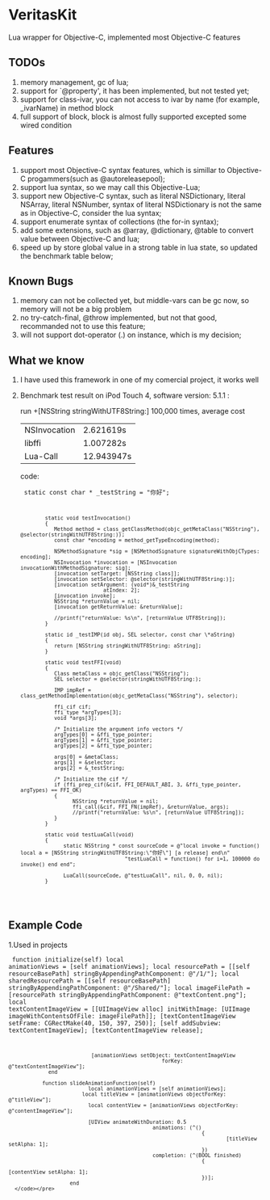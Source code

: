 VeritasKit
==========

Lua wrapper for Objective-C, implemented most Objective-C features


TODOs
-
1. memory management, gc of lua;
2. support for `@property', it has been implemented, but not tested yet;
3. support for class-ivar, you can not access to ivar by name (for example, _ivarName) in 
   method block
4. full support of block, block is almost fully supported excepted some wired condition

Features
-
1. support most Objective-C syntax features, which is simillar to Objective-C progammers(such as @autoreleasepool);
2. support lua syntax, so we may call this Objective-Lua;
3. support new Objective-C syntax, such as literal NSDictionary, literal NSArray, literal NSNumber,
   syntax of literal NSDictionary is not the same as in Objective-C, consider the lua syntax;
4. support enumerate syntax of collections (the for-in syntax);
5. add some extensions, such as @array, @dictionary, @table to convert value between Objective-C and lua;
6. speed up by store global value in a strong table in lua state, so updated the benchmark table below;

Known Bugs
-
1. memory can not be collected yet, but middle-vars can be gc now, so memory will not be a big problem
2. no try-catch-final, @throw implemented, but not that good, recommanded not to use this feature;
3. will not support dot-operator (.) on instance, which is my decision;

What we know
-
1. I have used this framework in one of my comercial project, it works well
2. Benchmark test result on iPod Touch 4, software version: 5.1.1 :

      <p>run +[NSString stringWithUTF8String:] 100,000 times, average cost</p>

      <table>
         <tr>
            <td>NSInvocation</td>
            <td>2.621619s</td>
         </tr>
         <tr>
            <td>libffi</td>
            <td>1.007282s</td>
         </tr>
         <tr>
            <td>Lua-Call</td> 
            <td>12.943947s</td>
         </tr>
      </table>

      code:
         <pre><code>
               static const char \* _testString = "你好";
                                  
               static void testInvocation()
               {
                  Method method = class_getClassMethod(objc_getMetaClass("NSString"), @selector(stringWithUTF8String:));
                  const char *encoding = method_getTypeEncoding(method);
    
                  NSMethodSignature *sig = [NSMethodSignature signatureWithObjCTypes: encoding];
                  NSInvocation *invocation = [NSInvocation invocationWithMethodSignature: sig];
                  [invocation setTarget: [NSString class]];
                  [invocation setSelector: @selector(stringWithUTF8String:)];
                  [invocation setArgument: (void*)&_testString
                                  atIndex: 2];
                  [invocation invoke];
                  NSString *returnValue = nil;
                  [invocation getReturnValue: &returnValue];
    
                  //printf("returnValue: %s\n", [returnValue UTF8String]);
               }

               static id _testIMP(id obj, SEL selector, const char \*aString)
               {
                  return [NSString stringWithUTF8String: aString];
               }

               static void testFFI(void)
               {
                  Class metaClass = objc_getClass("NSString");
                  SEL selector = @selector(stringWithUTF8String:);

                  IMP impRef = class_getMethodImplementation(objc_getMetaClass("NSString"), selector);
     
                  ffi_cif cif;
                  ffi_type *argTypes[3];
                  void *args[3];

                  /* Initialize the argument info vectors */
                  argTypes[0] = &ffi_type_pointer;
                  argTypes[1] = &ffi_type_pointer;
                  argTypes[2] = &ffi_type_pointer;
    
                  args[0] = &metaClass;
                  args[1] = &selector;
                  args[2] = &_testString;
      
                  /* Initialize the cif */
                  if (ffi_prep_cif(&cif, FFI_DEFAULT_ABI, 3, &ffi_type_pointer, argTypes) == FFI_OK)
                  {
                        NSString *returnValue = nil;
                        ffi_call(&cif, FFI_FN(impRef), &returnValue, args);
                        //printf("returnValue: %s\n", [returnValue UTF8String]);
                  }
               }

               static void testLuaCall(void)
               {
                     static NSString * const sourceCode = @"local invoke = function() local a = [NSString stringWithUTF8String:\"你好\"] [a release] end\n"
                                         "testLuaCall = function() for i=1, 100000 do invoke() end end";
    
                     LuaCall(sourceCode, @"testLuaCall", nil, 0, 0, nil);
               }
   </code></pre>
   
Example Code
-
1.Used in projects
      <pre><code>
             function initialize(self)
				               local animationViews = [self animationViews];
				               local resourcePath = [[self resourceBasePath] stringByAppendingPathComponent: @"/1/"];
				               local sharedResourcePath = [[self resourceBasePath] stringByAppendingPathComponent: @"/Shared/"];
				               local imageFilePath = [resourcePath stringByAppendingPathComponent: @"textContent.png"];
				               local textContentImageView = [[UIImageView alloc] initWithImage: [UIImage imageWithContentsOfFile: imageFilePath]];
				               [textContentImageView setFrame: CGRectMake(40, 150, 397, 250)];
				               [self addSubview: textContentImageView];
				               [textContentImageView release];
				
				               [animationViews setObject: textContentImageView 
								                      forKey: @"textContentImageView"];
    	         end
        					
               function slideAnimationFunction(self)
			                  local animationViews = [self animationViews];
                  			local titleView = [animationViews objectForKey: @"titleView"];
			                  local contentView = [animationViews objectForKey: @"contentImageView"];
			
			                  [UIView animateWithDuration: 0.5
							                       animations: (^()
										                           {
												                           [titleView setAlpha: 1];
										                           })
							                       completion: (^(BOOL finished)
										                           {
												                           [contentView setAlpha: 1];
										                           })];
                        end 
      </code></pre>